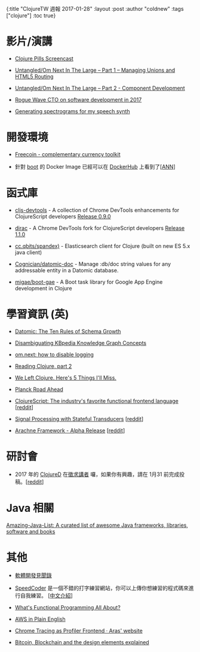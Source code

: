 {:title "ClojureTW 週報 2017-01-28"
:layout :post
:author "coldnew"
:tags  ["clojure"]
:toc true}

# 影片/演講

* [Clojure Pills Screencast](https://www.youtube.com/channel/UCH0CkLvbv6yEyrUnw9qujpQ)

* [Untangled/Om Next In The Large – Part 1 – Managing Unions and HTML5 Routing](https://www.youtube.com/watch?v=j-_itpXEo6w)

* [Untangled/Om Next In The Large – Part 2 - Component Development](https://www.youtube.com/watch?v=uxI2XVgdDBU)

* [Rogue Wave CTO on software development in 2017](https://www.youtube.com/watch?v=S1X-HUQioZM)

* [Generating spectrograms for my speech synth](https://www.youtube.com/watch?v=1VWrzvaLHMA&feature=youtu.be)

# 開發環境

* [Freecoin - complementary currency toolkit](http://freecoin.ch/)

* 針對 [boot](http://boot-clj.com) 的 Docker Image 已經可以在 [DockerHub](https://hub.docker.com/_/clojure/) 上看到了[[ANN](https://groups.google.com/forum/#!msg/clojure/dS57Po85Jjs/4ho6bbXhBAAJ)]

# 函式庫

* [cljs-devtools](https://github.com/binaryage/cljs-devtools)  -  A collection of Chrome DevTools enhancements for ClojureScript developers [Release 0.9.0](https://github.com/binaryage/cljs-devtools/releases/tag/v0.9.0)

* [dirac](https://github.com/binaryage/dirac) -  A Chrome DevTools fork for ClojureScript developers [Release 1.1.0](https://github.com/binaryage/dirac/releases/tag/v1.1.0)

* [cc.qbits/spandex)](https://github.com/mpenet/spandex) - Elasticsearch client for Clojure (built on new ES 5.x java client)

* [Cognician/datomic-doc](https://github.com/Cognician/datomic-doc) -  Manage :db/doc string values for any addressable entity in a Datomic database.

* [migae/boot-gae](https://github.com/migae/boot-gae) - A Boot task library for Google App Engine development in Clojure

# 學習資訊 (英)

* [Datomic: The Ten Rules of Schema Growth](http://blog.datomic.com/2017/01/the-ten-rules-of-schema-growth.html)

* [Disambiguating KBpedia Knowledge Graph Concepts](http://fgiasson.com/blog/index.php/2017/01/24/disambiguating-kbpedia-knowledge-graph-concepts/)

* [om.next: how to disable logging](http://read.klipse.tech/om-next-how-to-disable-logging/)

* [Reading Clojure, part 2](http://numergent.com/2017-01/Reading-Clojure-part-2.html)

* [We Left Clojure. Here's 5 Things I'll Miss.](https://dev.to/appcanary/we-left-clojure-heres-5-things-ill-miss)

* [Planck Road Ahead](http://blog.fikesfarm.com/posts/2017-01-22-planck-road-ahead.html)

* [ClojureScript: The industry's favorite functional frontend language](https://sekao.net/blog/industry.html) [[reddit](https://www.reddit.com/r/Clojure/comments/5pcbmi/clojurescript_the_industrys_favorite_functional/)]

* [Signal Processing with Stateful Transducers](http://exupero.org/hazard/post/signal-processing/) [[reddit](https://www.reddit.com/r/Clojure/comments/5pb6th/signal_processing_with_stateful_transducers/)]

* [Arachne Framework - Alpha Release](http://arachne-framework.org/posts/2017/alpha-release/) [[reddit](https://www.reddit.com/r/Clojure/comments/5p8kki/arachne_alpha_release/)]

# 研討會

* 2017 年的 [ClojureD](http://www.clojured.de/) 在[徵求講者](https://docs.google.com/forms/d/e/1FAIpQLSeQj3EzOYnYPoKrAueoHnETJ_yQpBmx4zrCHPQEgS1RL7P1CA/viewform?c=0&w=1) 囉，如果你有興趣，請在 1月31 前完成投稿。[[reddit](https://www.reddit.com/r/Clojure/comments/5pnzey/dutch_clojure_days_2017_update_final_call_for_rfp/)]

# Java 相關

[Amazing-Java-List: A curated list of awesome Java frameworks, libraries, software and books](https://github.com/wtsxDev/Amazing-Java-List/)

# 其他

* [軟體開發見聞錄](https://www.gitbook.com/book/ericyeh92094/self-reflection-and-insight-for-s-w-engineering/details)

* [SpeedCoder](http://www.speedcoder.net/) 是一個不錯的打字練習網站，你可以上傳你想練習的程式碼來進行自我練習。 [[中文介紹](https://free.com.tw/speedcoder/)]

* [What's Functional Programming All About?](http://www.lihaoyi.com/post/WhatsFunctionalProgrammingAllAbout.html)

* [AWS in Plain English](https://www.expeditedssl.com/aws-in-plain-english)

* [Chrome Tracing as Profiler Frontend · Aras' website](http://aras-p.info/blog/2017/01/23/Chrome-Tracing-as-Profiler-Frontend/)

* [Bitcoin, Blockchain and the design elements explained](https://techtake.info/2016/12/18/bitcoin-blockchain-and-the-design-elements-explained/)